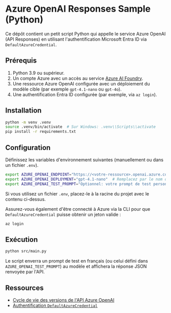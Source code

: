 # Azure OpenAI Responses Sample (Python)

Ce dépôt contient un petit script Python qui appelle le service Azure OpenAI (API Responses) en utilisant l'authentification Microsoft Entra ID via `DefaultAzureCredential`.

## Prérequis

1. Python 3.9 ou supérieur.
2. Un compte Azure avec un accès au service [Azure AI Foundry](https://learn.microsoft.com/en-us/azure/ai-foundry/openai/).
3. Une ressource Azure OpenAI configurée avec un déploiement du modèle cible (par exemple `gpt-4.1-nano` ou `gpt-4o`).
4. Une authentification Entra ID configurée (par exemple, via `az login`).

## Installation

```bash
python -m venv .venv
source .venv/bin/activate  # Sur Windows: .venv\\Scripts\\activate
pip install -r requirements.txt
```

## Configuration

Définissez les variables d'environnement suivantes (manuellement ou dans un fichier `.env`).

```bash
export AZURE_OPENAI_ENDPOINT="https://<votre-ressource>.openai.azure.com"
export AZURE_OPENAI_DEPLOYMENT="gpt-4.1-nano"  # Remplacez par le nom de votre déploiement
export AZURE_OPENAI_TEST_PROMPT="Optionnel: votre prompt de test personnalisé"
```

Si vous utilisez un fichier `.env`, placez-le à la racine du projet avec le contenu ci-dessus.

Assurez-vous également d'être connecté à Azure via la CLI pour que `DefaultAzureCredential` puisse obtenir un jeton valide :

```bash
az login
```

## Exécution

```bash
python src/main.py
```

Le script enverra un prompt de test en français (ou celui défini dans `AZURE_OPENAI_TEST_PROMPT`) au modèle et affichera la réponse JSON renvoyée par l'API.

## Ressources

- [Cycle de vie des versions de l'API Azure OpenAI](https://learn.microsoft.com/en-us/azure/ai-foundry/openai/api-version-lifecycle?tabs=python)
- [Authentification `DefaultAzureCredential`](https://learn.microsoft.com/en-us/python/api/overview/azure/identity-readme#defaultazurecredential)
